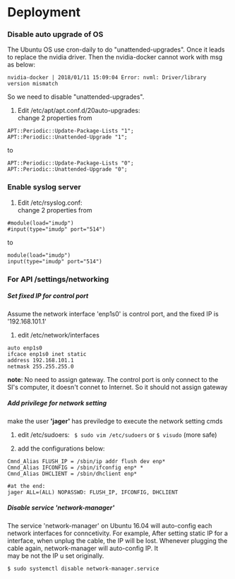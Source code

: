 # Deployment 

### Disable auto upgrade of OS
The Ubuntu OS use cron-daily to do "unattended-upgrades". Once it leads to replace the nvidia driver.
Then the nvidia-docker cannot work with msg as below:
``` shell
nvidia-docker | 2018/01/11 15:09:04 Error: nvml: Driver/library version mismatch
```
So we need to disable "unattended-upgrades".

1. Edit /etc/apt/apt.conf.d/20auto-upgrades:  
change 2 properties from
```
APT::Periodic::Update-Package-Lists "1";
APT::Periodic::Unattended-Upgrade "1";
```
to

```
APT::Periodic::Update-Package-Lists "0";
APT::Periodic::Unattended-Upgrade "0";
```

### Enable syslog server
1. Edit /etc/rsyslog.conf:  
change 2 properties from
```
#module(load="imudp")
#input(type="imudp" port="514")
```
to
```
module(load="imudp")
input(type="imudp" port="514")
```

### For API /settings/networking

##### Set fixed IP for control port
Assume the network interface 'enp1s0' is control port, and the fixed IP is '192.168.101.1'
1. edit /etc/network/interfaces
```
auto enp1s0
ifcace enp1s0 inet static
address 192.168.101.1
netmask 255.255.255.0
```
**note**: No need to assign gateway. The control port is only connect to the SI's computer, it doesn't connet to Internet. So it should not assign gateway 


##### Add privilege for network setting 
make the user **'jager'** has previledge to execute the network setting cmds

1. edit /etc/sudoers:
``` $ sudo vim /etc/sudoers```  or ``` $ visudo ``` (more safe) 

2. add the configurations below:
``` 
Cmnd_Alias FLUSH_IP = /sbin/ip addr flush dev enp*
Cmnd_Alias IFCONFIG = /sbin/ifconfig enp* *
Cmnd_Alias DHCLIENT = /sbin/dhclient enp*

#at the end:
jager ALL=(ALL) NOPASSWD: FLUSH_IP, IFCONFIG, DHCLIENT
```

##### Disable service 'network-manager'
The service 'network-manager' on Ubuntu 16.04 will auto-config each network interfaces for conncetivity. For example, After setting static IP for a interface, when unplug the cable, the IP will be lost. Whenever plugging the cable again, network-manager will auto-config IP. It   
may be not the IP u set originally.
``` shell
$ sudo systemctl disable network-manager.service
